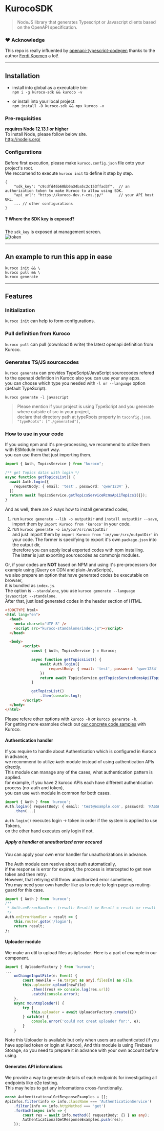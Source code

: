 # KurocoSDK

> NodeJS library that generates Typescript or Javascript clients based on the OpenAPI specification.

### :heart: Acknowledge

This repo is really influented by [openapi-typescript-codegen](https://github.com/ferdikoomen/openapi-typescript-codegen) thanks to the author [Ferdi Koomen](https://github.com/ferdikoomen) a lot!.

---

## Installation

-   install into global as a executable bin:  
    `npm i -g kuroco-sdk && kuroco -v`

-   or install into your local project:  
    `npm install -D kuroco-sdk && npx kuroco -v`

### Pre-requisities

**requires Node 12.13.1 or higher**  
To install Node, please follow below site.  
http://nodejs.org/

### Configurations

Before first execution, please make `kuroco.config.json` file onto your project's root.  
We reccomend to execute `kuroco init` to define it step by step.

```
{
    "sdk_key": "c9cdfd46b60bb0a34ba5c2c153ffad3f",  // an authorization token to make Kuroco to allow using SDK.
    "api_url": "https://kuroco-dev.r-cms.jp/"       // your API host URL.
    ... // other configurations
}
```

#### :question: Where the SDK key is exposed?

The `sdk_key` is exposed at management screen.  
![token](./.github/docs/assets/token.png)

---

## An example to run this app in ease

```
kuroco init && \
kuroco pull && \
kuroco generate
```

---

## Features

### Initialization

`kuroco init` can help to form configurations.

### Pull definition from Kuroco

`kuroco pull` can pull (download & write) the latest openapi definition from Kuroco.

### Generates TS/JS sourcecodes

`kuroco generate` can provides TypeScript/JavaScript sourcecodes refered to the openapi definition in Kuroco also you can use your any apps.  
you can choose which type you needed with `-l or --language` option (default TypeScript).

```
kuroco generate -l javascript
```

> Please mention if your project is using TypeScript and you generate where outside of src in your project,  
> declare that directory path at typeRoots property in `tsconfig.json`.
> `"typeRoots": ["./generated"],`

### How to use in your code

If you using npm and it's pre-processing, we recommend to utilize them with ESModule import way.  
you can use them that just importing them.  
```typescript
import { Auth, TopicsService } from "kuroco";

/** get Topics datas with login */
async function getTopicsList() {
  await Auth.login({
    requestBody: { email: 'test', password: 'qwer1234' },
  })
  return await TopicsService.getTopicsServiceRcmsApi1Topics1({});
}
```

And as well, there are 2 ways how to install generated codes,  
1. run `kuroco generate --lib -o outputDir` and `install outputDir --save`,  
   import them by `import Kuroco from 'kuroco'` in your code.
2. run `kuroco generate -o in/your/src/outputDir`  
   and just import them by `import Kuroco from 'in/your/src/outputDir'` in your code.
The former is specifying to export it's own `package.json` into the output dir,  
therefore you can apply local exported codes with npm installing.  
The latter is just exporting sourcecodes as commonjs modules.

Or, if your codes are **NOT** based on NPM and using it's pre-processors (for example using jQuery on CDN and plain JavaScripts),  
we also prepare an option that have generated codes be executable on browser,  
it is bundled as `index.js`.  
The option is `--standalone`, you use `kuroco generate --language javascript --standalone`.  
After that, just load generated codes in the header section of HTML.  
```html
<!DOCTYPE html>
<html lang="en">
  <head>
    <meta charset="UTF-8" />
    <script src="kuroco-standalone/index.js"></script>
  </head>

  <body>
        <script>
            const { Auth, TopicsService } = Kuroco;

            async function getTopicsList() {
                await Auth.login({
                    requestBody: { email: 'test', password: 'qwer1234' },
                })
                return await TopicsService.getTopicsServiceRcmsApi1Topics1({});
            }

            getTopicsList()
                .then(console.log);
        </script>
  </body>
</html>
```

Please refere other options with `kuroco -h` or `kuroco generate -h`.  
For getting more examples check out [our concrete code samples](https://github.com/diverta/kuroco_sdk_examples) with Kuroco.

#### Authentication handler

If you require to handle about Authentication which is configured in Kuroco in advance,  
we recommend to utilize `Auth` module instead of using authentication APIs directly.  
This module can manage any of the cases, what authentication pattern is applied.  
for example, if you have 2 kuroco APIs each have different authentication process (no-auth and token),  
you can use `Auth` module in common for both cases.

```typescript
import { Auth } from 'kuroco';
Auth.login({ requestBody: { email: 'test@example.com', password: 'PASSWORD' } })
    .then(...)
```

`Auth.login()` executes login -> token in order if the system is applied to use Tokens,  
on the other hand executes only login if not.

##### Apply a handler at unauthorized error occured

You can apply your own error handler for unauthorizations in advance.  

The Auth module can resolve about auth automatically,  
if the response is error for expired, the process is intercepted to get new token and then retry.   
However, that retrying still throw unauthorized error sometimes,  
You may need your own handler like as to route to login page as routing-guard for this case.

```typescript
import { Auth } from 'kuroco';
/**
 * Auth.onErrorHandler: (result: Result) => Result = result => result
 */
Auth.onErrorHandler = result => {
    this.router.goto('/login');
    return result;
};
```

#### Uploader module

We make an util to upload files as `Uploader`.
Here is a part of example in our component.
```typescript
import { UploaderFactory } from 'kuroco';
...
    onChangeInputFile(e: Event) {
        const newFile = (e.target as any).files[0] as File;
        this.uploader.upload(newFile)
            .then((res) => console.log(res.url))
            .catch(console.error);
    },
    async mountUploader() {
        try {
            this.uploader = await UploaderFactory.create({})
        } catch(e) {
            console.error('could not creat uploader for:', e);
        }
    }
```

Note this Uploader is available but only when users are authenticated (if you have applied token or login at Kuroco),
And this module is using Firebase Storage, so you need to prepare it in advance with your own account before using.

#### Generates API informations

We provide a way to generate details of each endpoints for investigating all endpoints like e2e testing.  
This may helps to get any infoemations cross-functionally.

```typescript
const AuthenticationalGetResponseExamples = [];
ApiInfos.filter(info => info.className === 'AuthenticationService')
    .filter(info => info.httpMethod === 'get')
    .forEach(async info => {
        const res = await info.method({ requestBody: {} } as any);
        AuthenticationalGetResponseExamples.push(res);
    });
```
